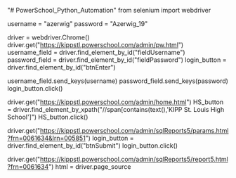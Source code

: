 "# PowerSchool_Python_Automation" 
from selenium import webdriver

username = "azerwig"
password = "Azerwig_19"

driver = webdriver.Chrome()
driver.get("https://kippstl.powerschool.com/admin/pw.html")
username_field = driver.find_element_by_id("fieldUsername")
password_field = driver.find_element_by_id("fieldPassword")
login_button = driver.find_element_by_id("btnEnter")

username_field.send_keys(username)
password_field.send_keys(password)
login_button.click()

driver.get("https://kippstl.powerschool.com/admin/home.html")
HS_button = driver.find_element_by_xpath("//span[contains(text(),'KIPP St. Louis High School']")
HS_button.click()

driver.get("https://kippstl.powerschool.com/admin/sqlReports5/params.html?frn=0061634&lrn=005851")
login_button = driver.find_element_by_id("btnSubmit")
login_button.click()

driver.get("https://kippstl.powerschool.com/admin/sqlReports5/report5.html?frn=0061634")
html = driver.page_source
